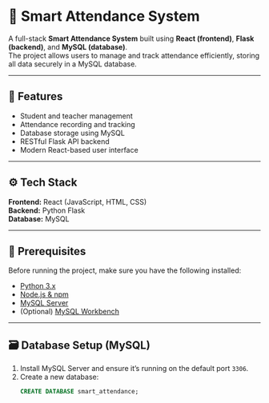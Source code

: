 # 🧠 Smart Attendance System

A full-stack **Smart Attendance System** built using **React (frontend)**, **Flask (backend)**, and **MySQL (database)**.  
The project allows users to manage and track attendance efficiently, storing all data securely in a MySQL database.

---

## 🚀 Features
- Student and teacher management
- Attendance recording and tracking
- Database storage using MySQL
- RESTful Flask API backend
- Modern React-based user interface

---

## ⚙️ Tech Stack
**Frontend:** React (JavaScript, HTML, CSS)  
**Backend:** Python Flask  
**Database:** MySQL  

---

## 🧩 Prerequisites

Before running the project, make sure you have the following installed:

- [Python 3.x](https://www.python.org/downloads/)
- [Node.js & npm](https://nodejs.org/)
- [MySQL Server](https://dev.mysql.com/downloads/mysql/)
- (Optional) [MySQL Workbench](https://dev.mysql.com/downloads/workbench/)

---

## 🗃️ Database Setup (MySQL)

1. Install MySQL Server and ensure it’s running on the default port `3306`.
2. Create a new database:
   ```sql
   CREATE DATABASE smart_attendance;
